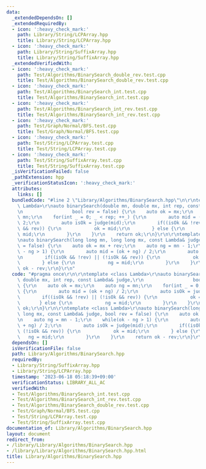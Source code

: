 ```yaml
---
data:
  _extendedDependsOn: []
  _extendedRequiredBy:
  - icon: ':heavy_check_mark:'
    path: Library/String/LCPArray.hpp
    title: Library/String/LCPArray.hpp
  - icon: ':heavy_check_mark:'
    path: Library/String/SuffixArray.hpp
    title: Library/String/SuffixArray.hpp
  _extendedVerifiedWith:
  - icon: ':heavy_check_mark:'
    path: Test/Algorithms/BinarySearch_double_rev.test.cpp
    title: Test/Algorithms/BinarySearch_double_rev.test.cpp
  - icon: ':heavy_check_mark:'
    path: Test/Algorithms/BinarySearch_int.test.cpp
    title: Test/Algorithms/BinarySearch_int.test.cpp
  - icon: ':heavy_check_mark:'
    path: Test/Algorithms/BinarySearch_int_rev.test.cpp
    title: Test/Algorithms/BinarySearch_int_rev.test.cpp
  - icon: ':heavy_check_mark:'
    path: Test/Graph/Normal/BFS.test.cpp
    title: Test/Graph/Normal/BFS.test.cpp
  - icon: ':heavy_check_mark:'
    path: Test/String/LCPArray.test.cpp
    title: Test/String/LCPArray.test.cpp
  - icon: ':heavy_check_mark:'
    path: Test/String/SuffixArray.test.cpp
    title: Test/String/SuffixArray.test.cpp
  _isVerificationFailed: false
  _pathExtension: hpp
  _verificationStatusIcon: ':heavy_check_mark:'
  attributes:
    links: []
  bundledCode: "#line 2 \"Library/Algorithms/BinarySearch.hpp\"\n\r\ntemplate <class\
    \ Lambda>\r\nauto binarySearch(double mn, double mx, int rep, const Lambda& judge,\r\
    \n                  bool rev = false) {\r\n    auto ok = mx;\r\n    auto ng =\
    \ mn;\r\n    for(int _ = 0; _ < rep; ++_) {\r\n        auto mid = (ok + ng) /\
    \ 2;\r\n        auto isOk = judge(mid);\r\n        if((isOk && !rev) || (!isOk\
    \ && rev)) {\r\n            ok = mid;\r\n        } else {\r\n            ng =\
    \ mid;\r\n        }\r\n    }\r\n    return ok;\r\n}\r\n\r\ntemplate <class Lambda>\r\
    \nauto binarySearch(long long mn, long long mx, const Lambda& judge, bool rev\
    \ = false) {\r\n    auto ok = mx + rev;\r\n    auto ng = mn - 1;\r\n    while(ok\
    \ - ng > 1) {\r\n        auto mid = (ok + ng) / 2;\r\n        auto isOk = judge(mid);\r\
    \n        if((isOk && !rev) || (!isOk && rev)) {\r\n            ok = mid;\r\n\
    \        } else {\r\n            ng = mid;\r\n        }\r\n    }\r\n    return\
    \ ok - rev;\r\n}\r\n"
  code: "#pragma once\r\n\r\ntemplate <class Lambda>\r\nauto binarySearch(double mn,\
    \ double mx, int rep, const Lambda& judge,\r\n                  bool rev = false)\
    \ {\r\n    auto ok = mx;\r\n    auto ng = mn;\r\n    for(int _ = 0; _ < rep; ++_)\
    \ {\r\n        auto mid = (ok + ng) / 2;\r\n        auto isOk = judge(mid);\r\n\
    \        if((isOk && !rev) || (!isOk && rev)) {\r\n            ok = mid;\r\n \
    \       } else {\r\n            ng = mid;\r\n        }\r\n    }\r\n    return\
    \ ok;\r\n}\r\n\r\ntemplate <class Lambda>\r\nauto binarySearch(long long mn, long\
    \ long mx, const Lambda& judge, bool rev = false) {\r\n    auto ok = mx + rev;\r\
    \n    auto ng = mn - 1;\r\n    while(ok - ng > 1) {\r\n        auto mid = (ok\
    \ + ng) / 2;\r\n        auto isOk = judge(mid);\r\n        if((isOk && !rev) ||\
    \ (!isOk && rev)) {\r\n            ok = mid;\r\n        } else {\r\n         \
    \   ng = mid;\r\n        }\r\n    }\r\n    return ok - rev;\r\n}\r\n"
  dependsOn: []
  isVerificationFile: false
  path: Library/Algorithms/BinarySearch.hpp
  requiredBy:
  - Library/String/SuffixArray.hpp
  - Library/String/LCPArray.hpp
  timestamp: '2023-06-18 05:18:39+09:00'
  verificationStatus: LIBRARY_ALL_AC
  verifiedWith:
  - Test/Algorithms/BinarySearch_int.test.cpp
  - Test/Algorithms/BinarySearch_int_rev.test.cpp
  - Test/Algorithms/BinarySearch_double_rev.test.cpp
  - Test/Graph/Normal/BFS.test.cpp
  - Test/String/LCPArray.test.cpp
  - Test/String/SuffixArray.test.cpp
documentation_of: Library/Algorithms/BinarySearch.hpp
layout: document
redirect_from:
- /library/Library/Algorithms/BinarySearch.hpp
- /library/Library/Algorithms/BinarySearch.hpp.html
title: Library/Algorithms/BinarySearch.hpp
---
```

